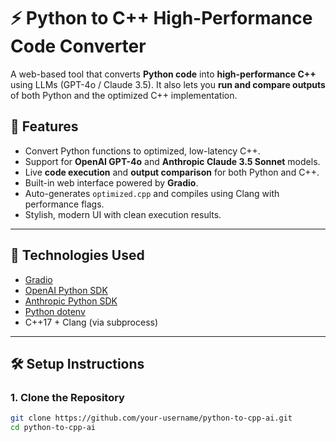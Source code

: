 # ⚡ Python to C++ High-Performance Code Converter

A web-based tool that converts **Python code** into **high-performance C++** using LLMs (GPT-4o / Claude 3.5). It also lets you **run and compare outputs** of both Python and the optimized C++ implementation.

## 🚀 Features

- Convert Python functions to optimized, low-latency C++.
- Support for **OpenAI GPT-4o** and **Anthropic Claude 3.5 Sonnet** models.
- Live **code execution** and **output comparison** for both Python and C++.
- Built-in web interface powered by **Gradio**.
- Auto-generates `optimized.cpp` and compiles using Clang with performance flags.
- Stylish, modern UI with clean execution results.

---

## 🧠 Technologies Used

- [Gradio](https://gradio.app/)
- [OpenAI Python SDK](https://github.com/openai/openai-python)
- [Anthropic Python SDK](https://docs.anthropic.com/claude/docs/quickstart)
- [Python dotenv](https://pypi.org/project/python-dotenv/)
- C++17 + Clang (via subprocess)

---

## 🛠️ Setup Instructions

### 1. Clone the Repository

```bash
git clone https://github.com/your-username/python-to-cpp-ai.git
cd python-to-cpp-ai

